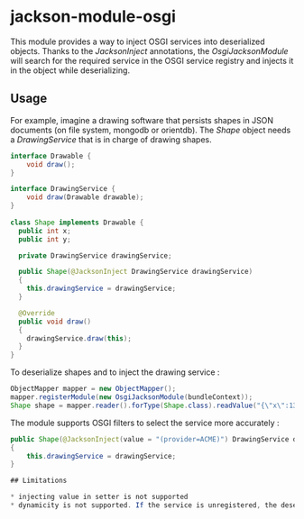 jackson-module-osgi
====================

This module provides a way to inject OSGI services into deserialized objects.
Thanks to the _JacksonInject_ annotations, the _OsgiJacksonModule_ will search for the required service in the OSGI service registry and injects it in the object while deserializing.

## Usage

For example, imagine a drawing software that persists shapes in JSON documents (on file system, mongodb or orientdb). The _Shape_ object needs a _DrawingService_ that is in charge of drawing shapes.

```java
interface Drawable {
    void draw();
}

interface DrawingService {
    void draw(Drawable drawable);
}
	
class Shape implements Drawable {
  public int x;
  public int y;

  private DrawingService drawingService;

  public Shape(@JacksonInject DrawingService drawingService)
  {
    this.drawingService = drawingService;
  }

  @Override
  public void draw()
  {
    drawingService.draw(this);
  }
}
```

To deserialize shapes and to inject the drawing service :

```java
ObjectMapper mapper = new ObjectMapper();
mapper.registerModule(new OsgiJacksonModule(bundleContext));
Shape shape = mapper.reader().forType(Shape.class).readValue("{\"x\":13,\"y\":21}");
```

The module supports OSGI filters to select the service more accurately :

```java
public Shape(@JacksonInject(value = "(provider=ACME)") DrawingService drawingService)
{
    this.drawingService = drawingService;
}

## Limitations

* injecting value in setter is not supported
* dynamicity is not supported. If the service is unregistered, the deserialized object will keep the old service reference.
 